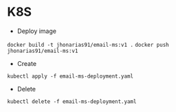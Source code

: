 # K8S
- Deploy image

```docker build -t jhonarias91/email-ms:v1 .```
```docker push jhonarias91/email-ms:v1```

- Create

```kubectl apply -f email-ms-deployment.yaml```

- Delete

```kubectl delete -f email-ms-deployment.yaml```

